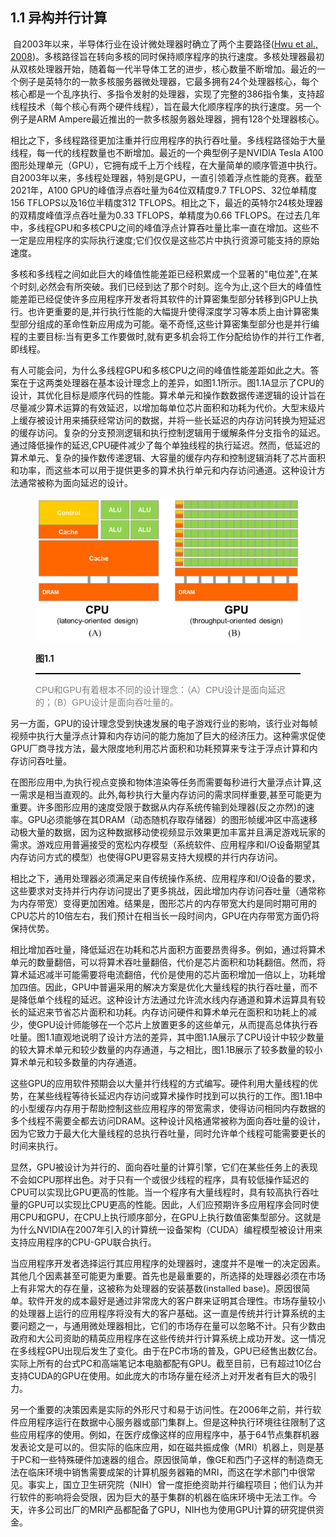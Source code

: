 ## 1.1 异构并行计算

​	自2003年以来，半导体行业在设计微处理器时确立了两个主要路径([Hwu et al., 2008](https://www.researchgate.net/publication/260711393_Computer_Architecture_and_Amdahl's_Law))。多核路径旨在转向多核的同时保持顺序程序的执行速度。多核处理器最初从双核处理器开始，随着每一代半导体工艺的进步，核心数量不断增加。最近的一个例子是英特尔的一款多核服务器微处理器，它最多拥有24个处理器核心，每个核心都是一个乱序执行、多指令发射的处理器，实现了完整的386指令集，支持超线程技术（每个核心有两个硬件线程），旨在最大化顺序程序的执行速度。另一个例子是ARM Ampere最近推出的一款多核服务器处理器，拥有128个处理器核心。

​	相比之下，多线程路径更加注重并行应用程序的执行吞吐量。多线程路径始于大量线程，每一代的线程数量也不断增加。最近的一个典型例子是NVIDIA Tesla A100图形处理单元（GPU），它拥有成千上万个线程，在大量简单的顺序管道中执行。自2003年以来，多线程处理器，特别是GPU，一直引领着浮点性能的竞赛。截至2021年，A100 GPU的峰值浮点吞吐量为64位双精度9.7 TFLOPS、32位单精度156 TFLOPS以及16位半精度312 TFLOPS。相比之下，最近的英特尔24核处理器的双精度峰值浮点吞吐量为0.33 TFLOPS，单精度为0.66 TFLOPS。在过去几年中，多线程GPU和多核CPU之间的峰值浮点计算吞吐量比率一直在增加。这些不一定是应用程序的实际执行速度;它们仅仅是这些芯片中执行资源可能支持的原始速度。

​	多核和多线程之间如此巨大的峰值性能差距已经积累成一个显著的"电位差",在某个时刻,必然会有所突破。我们已经到达了那个时刻。迄今为止,这个巨大的峰值性能差距已经促使许多应用程序开发者将其软件的计算密集型部分转移到GPU上执行。也许更重要的是,并行执行性能的大幅提升使得深度学习等本质上由计算密集型部分组成的革命性新应用成为可能。毫不奇怪,这些计算密集型部分也是并行编程的主要目标:当有更多工作要做时,就有更多机会将工作分配给协作的并行工作者,即线程。

​	有人可能会问，为什么多线程GPU和多核CPU之间的峰值性能差距如此之大。答案在于这两类处理器在基本设计理念上的差异，如图1.1所示。图1.1A显示了CPU的设计，其优化目标是顺序代码的性能。算术单元和操作数数据传递逻辑的设计旨在尽量减少算术运算的有效延迟，以增加每单位芯片面积和功耗为代价。大型末级片上缓存被设计用来捕获经常访问的数据，并将一些长延迟的内存访问转换为短延迟的缓存访问。复杂的分支预测逻辑和执行控制逻辑用于缓解条件分支指令的延迟。通过降低操作的延迟,CPU硬件减少了每个单独线程的执行延迟。然而，低延迟的算术单元、复杂的操作数传递逻辑、大容量的缓存内存和控制逻辑消耗了芯片面积和功率，而这些本可以用于提供更多的算术执行单元和内存访问通道。这种设计方法通常被称为面向延迟的设计。

<figure>
    <style>
     hr {
         border: none;
         height: 2px;
         background-color: black;
         margin: 5px auto;
     }
	</style>
    <img src="..\pic\chapter1\fig1.1.png" alt="图1.1">
    <figcaption>
        <p style="font-weight: bold;">
        图1.1
        </p>
       	<hr style="border: none; height: 2px; background-color: black; margin: 5px auto;">
        <p style="font-family: 'Arial', 'Helvetica', sans-serif;color: #808080">
            CPU和GPU有着根本不同的设计理念：（A）CPU设计是面向延迟的；（B）GPU设计是面向吞吐量的。
        </p>
    </figcaption>
</figure>
  另一方面，GPU的设计理念受到快速发展的电子游戏行业的影响，该行业对每帧视频中执行大量浮点计算和内存访问的能力施加了巨大的经济压力。这种需求促使GPU厂商寻找方法，最大限度地利用芯片面积和功耗预算来专注于浮点计算和内存访问吞吐量。

在图形应用中,为执行视点变换和物体渲染等任务而需要每秒进行大量浮点计算,这一需求是相当直观的。此外,每秒执行大量内存访问的需求同样重要,甚至可能更为重要。许多图形应用的速度受限于数据从内存系统传输到处理器(反之亦然)的速率。GPU必须能够在其DRAM（动态随机存取存储器）的图形帧缓冲区中高速移动极大量的数据，因为这种数据移动使视频显示效果更加丰富并且满足游戏玩家的需求。游戏应用普遍接受的宽松内存模型（系统软件、应用程序和I/O设备期望其内存访问方式的模型）也使得GPU更容易支持大规模的并行内存访问。

相比之下，通用处理器必须满足来自传统操作系统、应用程序和I/O设备的要求，这些要求对支持并行内存访问提出了更多挑战，因此增加内存访问吞吐量（通常称为内存带宽）变得更加困难。结果是，图形芯片的内存带宽大约是同时期可用的CPU芯片的10倍左右，我们预计在相当长一段时间内，GPU在内存带宽方面仍将保持优势。

相比增加吞吐量，降低延迟在功耗和芯片面积方面要昂贵得多。例如，通过将算术单元的数量翻倍，可以将算术吞吐量翻倍，代价是芯片面积和功耗翻倍。然而，将算术延迟减半可能需要将电流翻倍，代价是使用的芯片面积增加一倍以上，功耗增加四倍。因此，GPU中普遍采用的解决方案是优化大量线程的执行吞吐量，而不是降低单个线程的延迟。这种设计方法通过允许流水线内存通道和算术运算具有较长的延迟来节省芯片面积和功耗。内存访问硬件和算术单元在面积和功耗上的减少，使GPU设计师能够在一个芯片上放置更多的这些单元，从而提高总体执行吞吐量。图1.1直观地说明了设计方法的差异，其中图1.1A展示了CPU设计中较少数量的较大算术单元和较少数量的内存通道，与之相比，图1.1B展示了较多数量的较小算术单元和较多数量的内存通道。

这些GPU的应用软件预期会以大量并行线程的方式编写。硬件利用大量线程的优势，在某些线程等待长延迟内存访问或算术操作时找到可以执行的工作。图1.1B中的小型缓存内存用于帮助控制这些应用程序的带宽需求，使得访问相同内存数据的多个线程不需要全都去访问DRAM。这种设计风格通常被称为面向吞吐量的设计，因为它致力于最大化大量线程的总执行吞吐量，同时允许单个线程可能需要更长的时间来执行。

显然，GPU被设计为并行的、面向吞吐量的计算引擎，它们在某些任务上的表现不会如CPU那样出色。对于只有一个或很少线程的程序，具有较低操作延迟的CPU可以实现比GPU更高的性能。当一个程序有大量线程时，具有较高执行吞吐量的GPU可以实现比CPU更高的性能。因此，人们应预期许多应用程序会同时使用CPU和GPU，在CPU上执行顺序部分，在GPU上执行数值密集型部分。这就是为什么NVIDIA在2007年引入的计算统一设备架构（CUDA）编程模型被设计用来支持应用程序的CPU-GPU联合执行。

当应用程序开发者选择运行其应用程序的处理器时，速度并不是唯一的决定因素。其他几个因素甚至可能更为重要。首先也是最重要的，所选择的处理器必须在市场上有非常大的存在量，这被称为处理器的安装基数(installed base)。原因很简单。软件开发的成本最好是通过非常庞大的客户群来证明其合理性。市场存量较小的处理器上运行的应用程序将没有大的客户基础。这一直是传统并行计算系统的主要问题之一，与通用微处理器相比，它们的市场存在量可以忽略不计。只有少数由政府和大公司资助的精英应用程序在这些传统并行计算系统上成功开发。这一情况在多线程GPU出现后发生了变化。由于在PC市场的普及，GPU已经售出数亿台。实际上所有的台式PC和高端笔记本电脑都配有GPU。截至目前，已有超过10亿台支持CUDA的GPU在使用。如此庞大的市场存量在经济上对开发者有巨大的吸引力。

另一个重要的决策因素是实际的外形尺寸和易于访问性。在2006年之前，并行软件应用程序运行在数据中心服务器或部门集群上。但是这种执行环境往往限制了这些应用程序的使用。例如，在医疗成像这样的应用程序中，基于64节点集群机器发表论文是可以的。但实际的临床应用，如在磁共振成像（MRI）机器上，则是基于PC和一些特殊硬件加速器的组合。原因很简单，像GE和西门子这样的制造商无法在临床环境中销售需要成架的计算机服务器箱的MRI，而这在学术部门中很常见。事实上，国立卫生研究院（NIH）曾一度拒绝资助并行编程项目；他们认为并行软件的影响将会受限，因为巨大的基于集群的机器在临床环境中无法工作。今天，许多公司出厂的MRI产品都配备了GPU，NIH也为使用GPU计算的研究提供资金。



